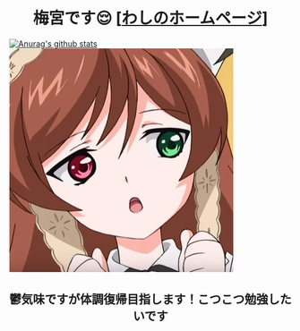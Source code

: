 <h1 align="center">梅宮です😌 [<a href="https://xxxalice.github.io/">わしのホームページ</a>]</h1>


[![Anurag's github stats](https://github-readme-stats.vercel.app/api?username=XXXalice)](https://github.com/anuraghazra/github-readme-stats)
![suiseiseki](https://raw.githubusercontent.com/XXXalice/XXXalice.github.io/master/suiseiseki_icon.jpg)
<h2 align="center">鬱気味ですが体調復帰目指します！こつこつ勉強したいです<h2>
